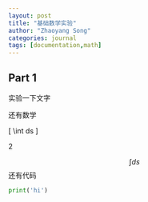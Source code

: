 ```yaml
---
layout: post
title: "基础数学实验"
author: "Zhaoyang Song"
categories: journal
tags: [documentation,math]
---
```


## Part 1

实验一下文字

还有数学

\[
\int ds
\]

2

$$
\int ds
$$
还有代码

```python
print('hi')
```

